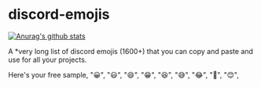 # discord-emojis
[![Anurag's github stats](https://github-readme-stats.vercel.app/api?username=MrFrank2716)](https://github.com/MrFrank2716/github-readme-stats)

A *very long list of discord emojis (1600+) that you can copy and paste and use for all your projects. 

Here's your free sample,
  "😀",
  "😃",
  "😄",
  "😁",
  "😆",
  "😅",
  "😂",
  "🤣",
  "😊",
